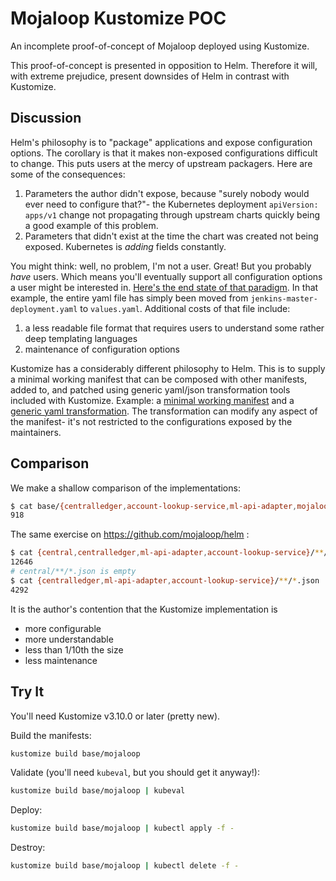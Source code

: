 # Mojaloop Kustomize POC

An incomplete proof-of-concept of Mojaloop deployed using Kustomize.

This proof-of-concept is presented in opposition to Helm. Therefore it will, with extreme
prejudice, present downsides of Helm in contrast with Kustomize.

## Discussion

Helm's philosophy is to "package" applications and expose configuration options. The corollary is
that it makes non-exposed configurations difficult to change. This puts users at the mercy of
upstream packagers. Here are some of the consequences:
1. Parameters the author didn't expose, because "surely nobody would ever need to configure that?"-
   the Kubernetes deployment `apiVersion: apps/v1` change not propagating through upstream charts
   quickly being a good example of this problem.
2. Parameters that didn't exist at the time the chart was created not being exposed. Kubernetes is
   _adding_ fields constantly.

You might think: well, no problem, I'm not a user. Great! But you probably _have_ users. Which
means you'll eventually support all configuration options a user might be interested in. [Here's
the end state of that paradigm](https://github.com/helm/charts/blob/master/stable/jenkins/templates/jenkins-master-deployment.yaml).
In that example, the entire yaml file has simply been moved from `jenkins-master-deployment.yaml`
to `values.yaml`. Additional costs of that file include:
1. a less readable file format that requires users to understand some rather deep templating
   languages
2. maintenance of configuration options

Kustomize has a considerably different philosophy to Helm. This is to supply a minimal working
manifest that can be composed with other manifests, added to, and patched using generic yaml/json
transformation tools included with Kustomize. Example: a [minimal working manifest](./base/centralledger/handlers/base/deployment.yaml)
and a [generic yaml transformation](./base/centralledger/handlers/transfer-fulfil/kustomization.yaml).
The transformation can modify any aspect of the manifest- it's not restricted to the configurations
exposed by the maintainers.

## Comparison

We make a shallow comparison of the implementations:
```sh
$ cat base/{centralledger,account-lookup-service,ml-api-adapter,mojaloop}/**/*.yaml | wc -l
918
```

The same exercise on https://github.com/mojaloop/helm :
```sh
$ cat {central,centralledger,ml-api-adapter,account-lookup-service}/**/*.yaml | wc -l
12646
# central/**/*.json is empty
$ cat {centralledger,ml-api-adapter,account-lookup-service}/**/*.json | wc -l
4292
```

It is the author's contention that the Kustomize implementation is
- more configurable
- more understandable
- less than 1/10th the size
- less maintenance

## Try It
You'll need Kustomize v3.10.0 or later (pretty new).

Build the manifests:
```sh
kustomize build base/mojaloop
```

Validate (you'll need `kubeval`, but you should get it anyway!):
```sh
kustomize build base/mojaloop | kubeval
```

Deploy:
```sh
kustomize build base/mojaloop | kubectl apply -f -
```

Destroy:
```sh
kustomize build base/mojaloop | kubectl delete -f -
```
